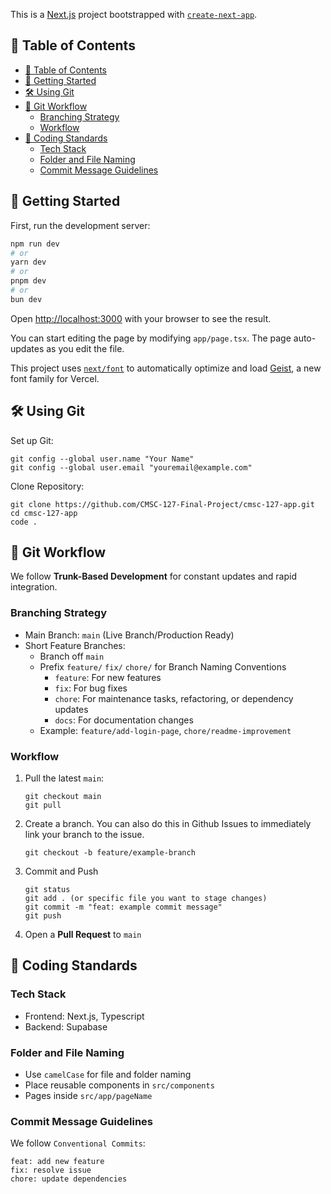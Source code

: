 This is a [Next.js](https://nextjs.org) project bootstrapped with [`create-next-app`](https://nextjs.org/docs/app/api-reference/cli/create-next-app).

## 📑 Table of Contents
- [📑 Table of Contents](#-table-of-contents)
- [🚀 Getting Started](#-getting-started)
- [🛠️ Using Git](#️-using-git)
- [🌳 Git Workflow](#-git-workflow)
  - [Branching Strategy](#branching-strategy)
  - [Workflow](#workflow)
- [📝 Coding Standards](#-coding-standards)
  - [Tech Stack](#tech-stack)
  - [Folder and File Naming](#folder-and-file-naming)
  - [Commit Message Guidelines](#commit-message-guidelines)


## 🚀 Getting Started

First, run the development server:

```bash
npm run dev
# or
yarn dev
# or
pnpm dev
# or
bun dev
```

Open [http://localhost:3000](http://localhost:3000) with your browser to see the result.

You can start editing the page by modifying `app/page.tsx`. The page auto-updates as you edit the file.

This project uses [`next/font`](https://nextjs.org/docs/app/building-your-application/optimizing/fonts) to automatically optimize and load [Geist](https://vercel.com/font), a new font family for Vercel.

## 🛠️ Using Git

Set up Git:
```
git config --global user.name "Your Name"
git config --global user.email "youremail@example.com"
```

Clone Repository:
```
git clone https://github.com/CMSC-127-Final-Project/cmsc-127-app.git
cd cmsc-127-app
code .
```

## 🌳 Git Workflow

We follow **Trunk-Based Development** for constant updates and rapid integration.

### Branching Strategy

- Main Branch: ```main``` (Live Branch/Production Ready)
- Short Feature Branches:
  - Branch off ```main```
  - Prefix ```feature/``` ```fix/``` ```chore/``` for Branch Naming Conventions
    - ```feature```: For new features
    - ```fix```: For bug fixes
    - ```chore```: For maintenance tasks, refactoring, or dependency updates
    - ```docs```: For documentation changes
  - Example: ```feature/add-login-page```, ```chore/readme-improvement```

### Workflow

1. Pull the latest ```main```:
   ```
   git checkout main
   git pull
   ```
2. Create a branch. You can also do this in Github Issues to immediately link your branch to the issue.
   ```
   git checkout -b feature/example-branch
   ```
3. Commit and Push
   ```
   git status
   git add . (or specific file you want to stage changes)
   git commit -m "feat: example commit message"
   git push
   ```
4. Open a **Pull Request** to ```main```

## 📝 Coding Standards

### Tech Stack

- Frontend: Next.js, Typescript
- Backend: Supabase

### Folder and File Naming

- Use ```camelCase``` for file and folder naming
- Place reusable components in ```src/components```
- Pages inside ```src/app/pageName```

### Commit Message Guidelines

We follow ```Conventional Commits```:
```
feat: add new feature
fix: resolve issue
chore: update dependencies
```